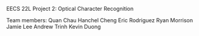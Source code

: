 EECS 22L Project 2: Optical Character Recognition

Team members:
Quan Chau
Hanchel Cheng
Eric Rodriguez
Ryan Morrison
Jamie Lee
Andrew Trinh
Kevin Duong
